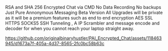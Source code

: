 RSA and SHA 256 Encrypted Chat via CMD No Data Recording No backups Just Pure Annonymous Messaging
Beta Version 
All Upgrades will be private as it will be a premium features such as end to end encryption AES SSL HTTPS SOCKS5 SSH Tunneling , A IP Scrambler and message encode and decoder for when you cannot reach your laptop straight away.

https://github.com/originalbinaryhustler/PAI_Encrypted_Chat/assets/118463945/d1673a7f-405a-4d37-8565-2fc0bc58b63c

